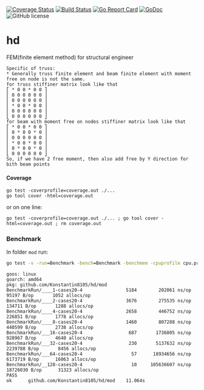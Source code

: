 [![Coverage Status](https://coveralls.io/repos/github/Konstantin8105/hd/badge.svg?branch=master)](https://coveralls.io/github/Konstantin8105/hd?branch=master)
[![Build Status](https://travis-ci.org/Konstantin8105/hd.svg?branch=master)](https://travis-ci.org/Konstantin8105/hd)
[![Go Report Card](https://goreportcard.com/badge/github.com/Konstantin8105/hd)](https://goreportcard.com/report/github.com/Konstantin8105/hd)
[![GoDoc](https://godoc.org/github.com/Konstantin8105/hd?status.svg)](https://godoc.org/github.com/Konstantin8105/hd)
![GitHub license](https://img.shields.io/badge/license-MIT-blue.svg)

# hd

FEM(finite element method) for structural engineer

```
Specific of truss:
* Generally truss finite element and beam finite element with moment free on node is not the same.
for truss stiffiner matrix look like that
⎡ * 0 0 * 0 0 ⎤
⎢ 0 0 0 0 0 0 ⎥
⎢ 0 0 0 0 0 0 ⎥
⎢ * 0 0 * 0 0 ⎥
⎢ 0 0 0 0 0 0 ⎥
⎣ 0 0 0 0 0 0 ⎦
for beam with moment free on nodes stiffiner matrix look like that
⎡ * 0 0 * 0 0 ⎤
⎢ 0 * 0 0 * 0 ⎥
⎢ 0 0 0 0 0 0 ⎥
⎢ * 0 0 * 0 0 ⎥
⎢ 0 * 0 0 * 0 ⎥
⎣ 0 0 0 0 0 0 ⎦
So, if we have 2 free moment, then also add free by Y direction for bith beam points
```

#### Coverage

```
go test -coverprofile=coverage.out ./...
go tool cover -html=coverage.out
```

or on one line:

```
go test -coverprofile=coverage.out ./... ; go tool cover -html=coverage.out ; rm coverage.out
```

### Benchmark

In folder `mod` run:

```cmd
go test -v -run=Benchmark -bench=Benchmark -benchmem -cpuprofile cpu.prof -memprofile mem.prof
```

```
goos: linux
goarch: amd64
pkg: github.com/Konstantin8105/hd/mod
BenchmarkRun/____1-cases20-4         	    5184	    202061 ns/op	   95197 B/op	    1052 allocs/op
BenchmarkRun/____2-cases20-4         	    3676	    275535 ns/op	  134711 B/op	    1288 allocs/op
BenchmarkRun/____4-cases20-4         	    2658	    446752 ns/op	  226851 B/op	    1778 allocs/op
BenchmarkRun/____8-cases20-4         	    1460	    807288 ns/op	  440599 B/op	    2738 allocs/op
BenchmarkRun/___16-cases20-4         	     687	   1736805 ns/op	  928967 B/op	    4640 allocs/op
BenchmarkRun/___32-cases20-4         	     230	   5137632 ns/op	 2239788 B/op	    8456 allocs/op
BenchmarkRun/___64-cases20-4         	      57	  18934656 ns/op	 6173719 B/op	   16063 allocs/op
BenchmarkRun/__128-cases20-4         	      10	 105636607 ns/op	18726030 B/op	   31323 allocs/op
PASS
ok  	github.com/Konstantin8105/hd/mod	11.064s
```

